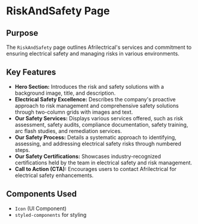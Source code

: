 # RiskAndSafety Page

## Purpose
The `RiskAndSafety` page outlines Afrilectrical's services and commitment to ensuring electrical safety and managing risks in various environments.

## Key Features
- **Hero Section:** Introduces the risk and safety solutions with a background image, title, and description.
- **Electrical Safety Excellence:** Describes the company's proactive approach to risk management and comprehensive safety solutions through two-column grids with images and text.
- **Our Safety Services:** Displays various services offered, such as risk assessment, safety audits, compliance documentation, safety training, arc flash studies, and remediation services.
- **Our Safety Process:** Details a systematic approach to identifying, assessing, and addressing electrical safety risks through numbered steps.
- **Our Safety Certifications:** Showcases industry-recognized certifications held by the team in electrical safety and risk management.
- **Call to Action (CTA):** Encourages users to contact Afrilectrical for electrical safety enhancements.

## Components Used
- `Icon` (UI Component)
- `styled-components` for styling